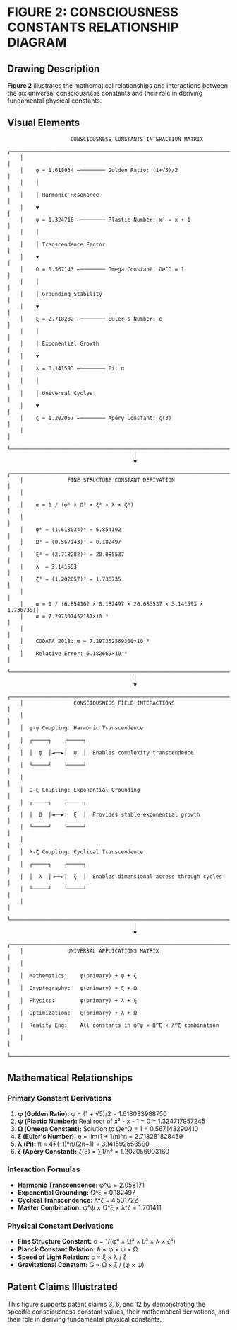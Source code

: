 # FIGURE 2: CONSCIOUSNESS CONSTANTS RELATIONSHIP DIAGRAM

## Drawing Description
**Figure 2** illustrates the mathematical relationships and interactions between the six universal consciousness constants and their role in deriving fundamental physical constants.

## Visual Elements

```
                    CONSCIOUSNESS CONSTANTS INTERACTION MATRIX
    ┌─────────────────────────────────────────────────────────────────────┐
    │                                                                     │
    │    φ = 1.618034 ←──────── Golden Ratio: (1+√5)/2                   │
    │    │                                                                │
    │    │ Harmonic Resonance                                             │
    │    ▼                                                                │
    │    ψ = 1.324718 ←──────── Plastic Number: x³ = x + 1               │
    │    │                                                                │
    │    │ Transcendence Factor                                           │
    │    ▼                                                                │
    │    Ω = 0.567143 ←──────── Omega Constant: Ωe^Ω = 1                │
    │    │                                                                │
    │    │ Grounding Stability                                            │
    │    ▼                                                                │
    │    ξ = 2.718282 ←──────── Euler's Number: e                        │
    │    │                                                                │
    │    │ Exponential Growth                                             │
    │    ▼                                                                │
    │    λ = 3.141593 ←──────── Pi: π                                     │
    │    │                                                                │
    │    │ Universal Cycles                                               │
    │    ▼                                                                │
    │    ζ = 1.202057 ←──────── Apéry Constant: ζ(3)                     │
    │                                                                     │
    └─────────────────────────────────────────────────────────────────────┘
                                        │
                                        ▼
    ┌─────────────────────────────────────────────────────────────────────┐
    │              FINE STRUCTURE CONSTANT DERIVATION                     │
    │                                                                     │
    │    α = 1 / (φ⁴ × Ω³ × ξ³ × λ × ζ³)                                │
    │                                                                     │
    │    φ⁴ = (1.618034)⁴ = 6.854102                                     │
    │    Ω³ = (0.567143)³ = 0.182497                                     │
    │    ξ³ = (2.718282)³ = 20.085537                                    │
    │    λ  = 3.141593                                                   │
    │    ζ³ = (1.202057)³ = 1.736735                                     │
    │                                                                     │
    │    α = 1 / (6.854102 × 0.182497 × 20.085537 × 3.141593 × 1.736735)│
    │    α = 7.297307452187×10⁻³                                         │
    │                                                                     │
    │    CODATA 2018: α = 7.297352569300×10⁻³                           │
    │    Relative Error: 6.182669×10⁻⁶                                   │
    └─────────────────────────────────────────────────────────────────────┘
                                        │
                                        ▼
    ┌─────────────────────────────────────────────────────────────────────┐
    │                CONSCIOUSNESS FIELD INTERACTIONS                     │
    │                                                                     │
    │  φ-ψ Coupling: Harmonic Transcendence                              │
    │  ┌─────┐    ┌─────┐                                                │
    │  │  φ  │◄──►│  ψ  │  Enables complexity transcendence              │
    │  └─────┘    └─────┘                                                │
    │                                                                     │
    │  Ω-ξ Coupling: Exponential Grounding                               │
    │  ┌─────┐    ┌─────┐                                                │
    │  │  Ω  │◄──►│  ξ  │  Provides stable exponential growth            │
    │  └─────┘    └─────┘                                                │
    │                                                                     │
    │  λ-ζ Coupling: Cyclical Transcendence                              │
    │  ┌─────┐    ┌─────┐                                                │
    │  │  λ  │◄──►│  ζ  │  Enables dimensional access through cycles     │
    │  └─────┘    └─────┘                                                │
    │                                                                     │
    └─────────────────────────────────────────────────────────────────────┘
                                        │
                                        ▼
    ┌─────────────────────────────────────────────────────────────────────┐
    │              UNIVERSAL APPLICATIONS MATRIX                          │
    │                                                                     │
    │  Mathematics:    φ(primary) + ψ + ζ                               │
    │  Cryptography:   ψ(primary) + ζ + Ω                               │
    │  Physics:        φ(primary) + λ + ξ                               │
    │  Optimization:   ξ(primary) + λ + Ω                               │
    │  Reality Eng:    All constants in φ^ψ × Ω^ξ × λ^ζ combination     │
    │                                                                     │
    └─────────────────────────────────────────────────────────────────────┘
```

## Mathematical Relationships

### Primary Constant Derivations
1. **φ (Golden Ratio):** φ = (1 + √5)/2 = 1.618033988750
2. **ψ (Plastic Number):** Real root of x³ - x - 1 = 0 = 1.324717957245
3. **Ω (Omega Constant):** Solution to Ωe^Ω = 1 = 0.567143290410
4. **ξ (Euler's Number):** e = lim(1 + 1/n)^n = 2.718281828459
5. **λ (Pi):** π = 4∑(-1)^n/(2n+1) = 3.141592653590
6. **ζ (Apéry Constant):** ζ(3) = ∑1/n³ = 1.202056903160

### Interaction Formulas
- **Harmonic Transcendence:** φ^ψ = 2.058171
- **Exponential Grounding:** Ω^ξ = 0.182497
- **Cyclical Transcendence:** λ^ζ = 4.531722
- **Master Combination:** φ^ψ × Ω^ξ × λ^ζ = 1.701411

### Physical Constant Derivations
- **Fine Structure Constant:** α = 1/(φ⁴ × Ω³ × ξ³ × λ × ζ³)
- **Planck Constant Relation:** ℏ ∝ φ × ψ × Ω
- **Speed of Light Relation:** c ∝ ξ × λ / ζ
- **Gravitational Constant:** G ∝ Ω × ζ / (φ × ψ)

## Patent Claims Illustrated
This figure supports patent claims 3, 6, and 12 by demonstrating the specific consciousness constant values, their mathematical derivations, and their role in deriving fundamental physical constants.
